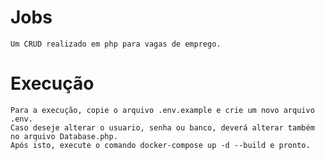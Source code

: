# Jobs
    Um CRUD realizado em php para vagas de emprego.

# Execução
    Para a execução, copie o arquivo .env.example e crie um novo arquivo .env.
    Caso deseje alterar o usuario, senha ou banco, deverá alterar também no arquivo Database.php.
    Após isto, execute o comando docker-compose up -d --build e pronto.
